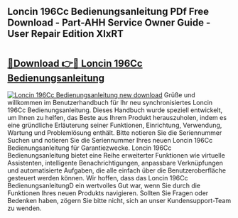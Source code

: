 ## Loncin 196Cc Bedienungsanleitung PDf Free Download - Part-AHH Service Owner Guide - User Repair Edition XlxRT

# <h2><a href="http://df4rxi.blite.top/?on=Loncin+196Cc+Bedienungsanleitung">🔗Download 👉🔴 Loncin 196Cc Bedienungsanleitung</a></h2>

[![Loncin 196Cc Bedienungsanleitung new download](https://i.imgur.com/lujVjoI.png)](http://df4rxi.blite.top/?on=Loncin+196Cc+Bedienungsanleitung)
Grüße und willkommen im Benutzerhandbuch für Ihr neu synchronisiertes Loncin 196Cc Bedienungsanleitung. Dieses Handbuch wurde speziell entwickelt, um Ihnen zu helfen, das Beste aus Ihrem Produkt herauszuholen, indem es eine gründliche Erläuterung seiner Funktionen, Einrichtung, Verwendung, Wartung und Problemlösung enthält. Bitte notieren Sie die Seriennummer Suchen und notieren Sie die Seriennummer Ihres neuen Loncin 196Cc Bedienungsanleitung für Garantiezwecke. Loncin 196Cc Bedienungsanleitung bietet eine Reihe erweiterter Funktionen wie virtuelle Assistenten, intelligente Benachrichtigungen, anpassbare Verknüpfungen und automatisierte Aufgaben, die alle einfach über die Benutzeroberfläche gesteuert werden können. Wir hoffen, dass das Loncin 196Cc BedienungsanleitungD ein wertvolles Gut war, wenn Sie durch die Funktionen Ihres neuen Produkts navigieren. Sollten Sie Fragen oder Bedenken haben, zögern Sie bitte nicht, sich an unser Kundensupport-Team zu wenden.
